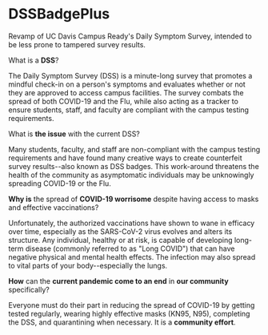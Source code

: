 # DSSBadgePlus
Revamp of UC Davis Campus Ready's Daily Symptom Survey, intended to be less prone to tampered survey results.

What is a **DSS**?

The Daily Symptom Survey (DSS) is a minute-long survey that promotes a mindful check-in on a person's symptoms and evaluates whether or not they are approved to access campus facilities. The survey combats the spread of both COVID-19 and the Flu, while also acting as a tracker to ensure students, staff, and faculty are compliant with the campus testing requirements.

What is **the issue** with the current DSS?

Many students, faculty, and staff are non-compliant with the campus testing requirements and have found many creative ways to create counterfeit survey results--also known as DSS badges. This work-around threatens the health of the community as asymptomatic individuals may be unknowingly spreading COVID-19 or the Flu.

**Why is** the spread of **COVID-19 worrisome** despite having access to masks and effective vaccinations?

Unfortunately, the authorized vaccinations have shown to wane in efficacy over time, especially as the SARS-CoV-2 virus evolves and alters its structure. Any individual, healthy or at risk, is capable of developing long-term disease (commonly referred to as "Long COVID") that can have negative physical and mental health effects. The infection may also spread to vital parts of your body--especially the lungs.

**How** can the **current pandemic come to an end** in **our community** specifically?

Everyone must do their part in reducing the spread of COVID-19 by getting tested regularly, wearing highly effective masks (KN95, N95), completing the DSS, and quarantining when necessary. It is a **community effort**.
